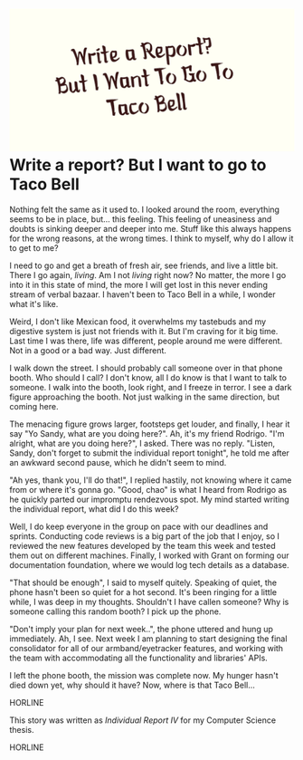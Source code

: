 ![preview](./preview.png)
Write a report? But I want to go to Taco Bell
=============================================

Nothing felt the same as it used to. I looked around the room,
everything seems to be in place, but... this feeling. This feeling of
uneasiness and doubts is sinking deeper and deeper into me. Stuff like
this always happens for the wrong reasons, at the wrong times. I think
to myself, why do I allow it to get to me?

I need to go and get a breath of fresh air, see friends, and live a
little bit. There I go again, *living*. Am I not *living* right now? No
matter, the more I go into it in this state of mind, the more I will get
lost in this never ending stream of verbal bazaar. I haven\'t been to
Taco Bell in a while, I wonder what it\'s like.

Weird, I don\'t like Mexican food, it overwhelms my tastebuds and my
digestive system is just not friends with it. But I\'m craving for it
big time. Last time I was there, life was different, people around me
were different. Not in a good or a bad way. Just different.

I walk down the street. I should probably call someone over in that
phone booth. Who should I call? I don\'t know, all I do know is that I
want to talk to someone. I walk into the booth, look right, and I freeze
in terror. I see a dark figure approaching the booth. Not just walking
in the same direction, but coming here.

The menacing figure grows larger, footsteps get louder, and finally, I
hear it say \"Yo Sandy, what are you doing here?\". Ah, it\'s my friend
Rodrigo. \"I\'m alright, what are you doing here?\", I asked. There was
no reply. \"Listen, Sandy, don\'t forget to submit the individual report
tonight\", he told me after an awkward second pause, which he didn\'t
seem to mind.

\"Ah yes, thank you, I\'ll do that!\", I replied hastily, not knowing
where it came from or where it\'s gonna go. \"Good, chao\" is what I
heard from Rodrigo as he quickly parted our impromptu rendezvous spot.
My mind started writing the individual report, what did I do this week?

Well, I do keep everyone in the group on pace with our deadlines and
sprints. Conducting code reviews is a big part of the job that I enjoy,
so I reviewed the new features developed by the team this week and
tested them out on different machines. Finally, I worked with Grant on
forming our documentation foundation, where we would log tech details as
a database.

\"That should be enough\", I said to myself quitely. Speaking of quiet,
the phone hasn\'t been so quiet for a hot second. It\'s been ringing for
a little while, I was deep in my thoughts. Shouldn\'t I have callen
someone? Why is someone calling this random booth? I pick up the phone.

\"Don\'t imply your plan for next week..\", the phone uttered and hung
up immediately. Ah, I see. Next week I am planning to start designing
the final consolidator for all of our armband/eyetracker features, and
working with the team with accommodating all the functionality and
libraries\' APIs.

I left the phone booth, the mission was complete now. My hunger hasn\'t
died down yet, why should it have? Now, where is that Taco Bell...

HORLINE

This story was written as *Individual Report IV* for my Computer Science
thesis.

HORLINE
